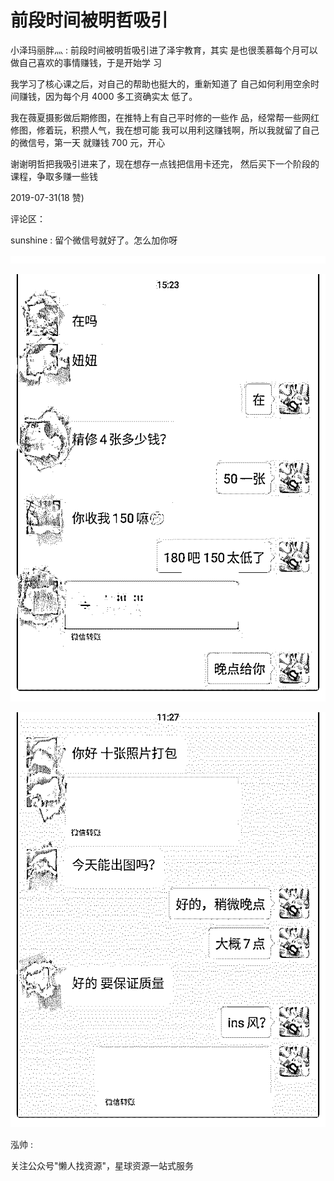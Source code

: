 # 前段时间被明哲吸引

小泽玛丽胖灬 : 前段时间被明哲吸引进了泽宇教育，其实 是也很羡慕每个月可以做自己喜欢的事情赚钱，于是开始学 习

我学习了核心课之后，对自己的帮助也挺大的，重新知道了 自己如何利用空余时间赚钱，因为每个月 4000 多工资确实太 低了。

我在薇夏摄影做后期修图，在推特上有自己平时修的一些作 品，经常帮一些网红修图，修着玩，积攒人气，我在想可能 我可以用利这赚钱啊，所以我就留了自己的微信号，第一天 就赚钱 700 元，开心

谢谢明哲把我吸引进来了，现在想存一点钱把信用卡还完， 然后买下一个阶段的课程，争取多赚一些钱

2019-07-31(18 赞)

评论区：

sunshine : 留个微信号就好了。怎么加你呀

![image](img/Image_147.png)

![image](img/Image_148.png)

![image](img/Image_149.png)

泓帅 :

关注公众号"懒人找资源"，星球资源一站式服务
